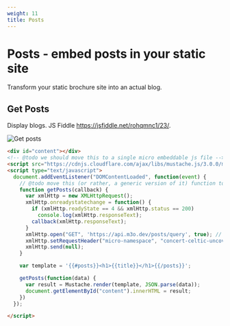 ```yaml
---
weight: 11
title: Posts
---
```


# Posts - embed posts in your static site

Transform your static brochure site into an actual blog.

## Get Posts

Display blogs.
JS Fiddle https://jsfiddle.net/rohqmnc1/23/.

![Get posts](/static/get-posts.png)

```html
<div id="content"></div>
<!-- @todo we should move this to a single micro embeddable js file -->
<script src="https://cdnjs.cloudflare.com/ajax/libs/mustache.js/3.0.0/mustache.js"></script>
<script type="text/javascript">
  document.addEventListener("DOMContentLoaded", function(event) {
    // @todo move this (or rather, a generic version of it) function to an includable Micro js file
    function getPosts(callback) {
      var xmlHttp = new XMLHttpRequest();
      xmlHttp.onreadystatechange = function() {
        if (xmlHttp.readyState == 4 && xmlHttp.status == 200)
          console.log(xmlHttp.responseText);
        callback(xmlHttp.responseText);
      }
      xmlHttp.open("GET", 'https://api.m3o.dev/posts/query', true); // true for asynchronous 
      xmlHttp.setRequestHeader("micro-namespace", "concert-celtic-uncover")
      xmlHttp.send(null);
    }

    var template = '{{#posts}}<h1>{{title}}</h1>{{/posts}}';

    getPosts(function(data) {
      var result = Mustache.render(template, JSON.parse(data));
      document.getElementById("content").innerHTML = result;
    })
  });

</script>
```
